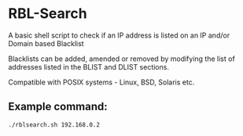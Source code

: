# RBL-Search

A basic shell script to check if an IP address is listed on an IP and/or Domain based Blacklist

Blacklists can be added, amended or removed by modifying the list of addresses listed in the BLIST and DLIST sections.

Compatible with POSIX systems - Linux, BSD, Solaris etc.

## Example command: 

`./rblsearch.sh 192.168.0.2`

